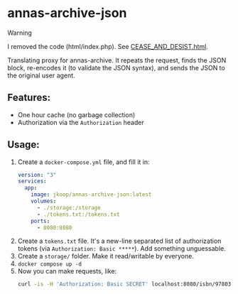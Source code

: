 # annas-archive-json

> [!WARNING]  
> I removed the code (html/index.php). See [CEASE_AND_DESIST.html](CEASE_AND_DESIST.html).

Translating proxy for annas-archive. It repeats the request, finds the JSON block, re-encodes it (to validate the JSON syntax), and sends the JSON to the original user agent.

## Features:

- One hour cache (no garbage collection)
- Authorization via the `Authorization` header

## Usage:

1. Create a `docker-compose.yml` file, and fill it in:
   ```yml
   version: "3"
   services:
     app:
       image: jkoop/annas-archive-json:latest
       volumes:
         - ./storage:/storage
         - ./tokens.txt:/tokens.txt
       ports:
         - 8080:8080
   ```
2. Create a `tokens.txt` file. It's a new-line separated list of authorization tokens (via `Authorization: Basic *****`). Add something unguessable.
3. Create a `storage/` folder. Make it read/writable by everyone.
4. `docker compose up -d`
5. Now you can make requests, like:
   ```sh
   curl -is -H 'Authorization: Basic SECRET' localhost:8080/isbn/9780330258647
   ```
